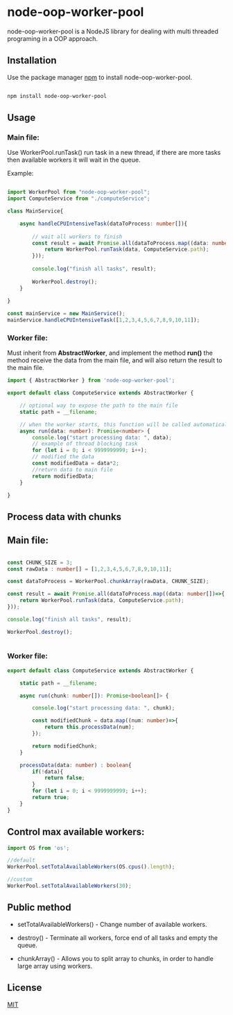 
  
#  node-oop-worker-pool

node-oop-worker-pool is a NodeJS library for dealing with multi threaded programing in a OOP approach.

##  Installation

Use the package manager [npm](https://www.npmjs.com/package/node-oop-worker-pool) to install node-oop-worker-pool.

```bash

npm install node-oop-worker-pool

```

##  Usage
### Main file:

Use WorkerPool.runTask() run task in a new thread, if there are more tasks then available workers it will wait in the queue.

Example:

```ts

import WorkerPool from "node-oop-worker-pool";
import ComputeService from "./computeService";

class MainService{

    async handleCPUIntensiveTask(dataToProcess: number[]){ 
        
        // wait all workers to finish
        const result = await Promise.all(dataToProcess.map((data: number)=>{
            return WorkerPool.runTask(data, ComputeService.path);
        }));
    
        console.log("finish all tasks", result);
    
        WorkerPool.destroy();
    }
	
}

const mainService = new MainService();
mainService.handleCPUIntensiveTask([1,2,3,4,5,6,7,8,9,10,11]);

```

### Worker file:
Must inherit from **AbstractWorker**, and implement the method **run()** the method receive the data from the main file, and will also return the result to the main file.

```ts
import { AbstractWorker } from 'node-oop-worker-pool';

export default class ComputeService extends AbstractWorker {

	// optional way to expose the path to the main file
    static path = __filename;

	// when the worker starts, this function will be called automatically.
    async run(data: number): Promise<number> {
        console.log("start processing data: ", data);
        // example of thread blocking task
        for (let i = 0; i < 9999999999; i++);
		// modified the data
        const modifiedData = data*2;
		//return data to main file
		return modifiedData;
    }

}
```
##  Process data with chunks

## Main file:

```ts

const CHUNK_SIZE = 3;
const rawData : number[] = [1,2,3,4,5,6,7,8,9,10,11];

const dataToProcess = WorkerPool.chunkArray(rawData, CHUNK_SIZE);

const result = await Promise.all(dataToProcess.map((data: number[])=>{
	return WorkerPool.runTask(data, ComputeService.path);
}));

console.log("finish all tasks", result);

WorkerPool.destroy();
    

```
### Worker file:

```ts
export default class ComputeService extends AbstractWorker {

    static path = __filename;

    async run(chunk: number[]): Promise<boolean[]> {

        console.log("start processing data: ", chunk);

        const modifiedChunk = data.map((num: number)=>{
            return this.processData(num);
        });

        return modifiedChunk;
    }

    processData(data: number) : boolean{
		if(!data){
			return false;
		}
        for (let i = 0; i < 9999999999; i++);
        return true;
    }
}
```

## Control max available workers:

```ts
import OS from 'os';

//default
WorkerPool.setTotalAvailableWorkers(OS.cpus().length);

//custom
WorkerPool.setTotalAvailableWorkers(30);

```


##  Public method

- setTotalAvailableWorkers() - Change number of available workers.

- destroy() - Terminate all workers, force end of all tasks and empty the queue.

- chunkArray() - Allows you to split array to chunks, in order to handle large array using workers.


##  License

[MIT](https://choosealicense.com/licenses/mit/)
